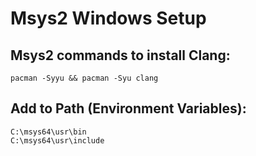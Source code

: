 # Msys2 Windows Setup

## Msys2 commands to install Clang:
```
pacman -Syyu && pacman -Syu clang
```

## Add to Path (Environment Variables):
```
C:\msys64\usr\bin
C:\msys64\usr\include
```
